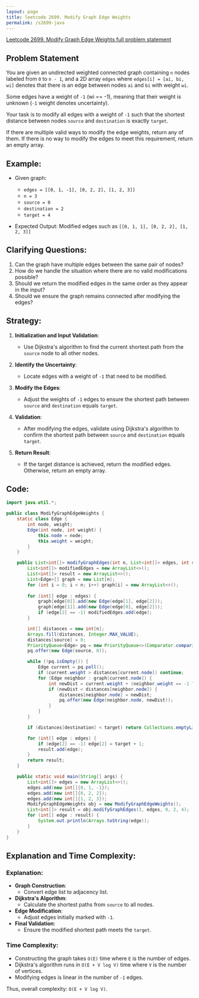 ```yaml
---
layout: page
title: leetcode 2699. Modify Graph Edge Weights
permalink: /s2699-java
---
```

[Leetcode 2699. Modify Graph Edge Weights full problem statement](https://algoadvance.github.io/algoadvance/l2699)
## Problem Statement

You are given an undirected weighted connected graph containing `n` nodes labeled from `0` to `n - 1`, and a 2D array `edges` where `edges[i] = [ai, bi, wi]` denotes that there is an edge between nodes `ai` and `bi` with weight `wi`.

Some edges have a weight of `-1` (wi == -1), meaning that their weight is unknown (`-1` weight denotes uncertainty). 

Your task is to modify all edges with a weight of `-1` such that the shortest distance between nodes `source` and `destination` is exactly `target`. 

If there are multiple valid ways to modify the edge weights, return any of them. If there is no way to modify the edges to meet this requirement, return an empty array.

## Example:

- Given graph:
  - `edges = [[0, 1, -1], [0, 2, 2], [1, 2, 3]]`
  - `n = 3`
  - `source = 0`
  - `destination = 2`
  - `target = 4`

- Expected Output: Modified edges such as `[[0, 1, 1], [0, 2, 2], [1, 2, 3]]`

## Clarifying Questions:

1. Can the graph have multiple edges between the same pair of nodes?
2. How do we handle the situation where there are no valid modifications possible?
3. Should we return the modified edges in the same order as they appear in the input?
4. Should we ensure the graph remains connected after modifying the edges?

## Strategy:

1. **Initialization and Input Validation**:
   - Use Dijkstra's algorithm to find the current shortest path from the `source` node to all other nodes.

2. **Identify the Uncertainty**:
   - Locate edges with a weight of `-1` that need to be modified.

3. **Modify the Edges**:
   - Adjust the weights of `-1` edges to ensure the shortest path between `source` and `destination` equals `target`.

4. **Validation**:
   - After modifying the edges, validate using Dijkstra's algorithm to confirm the shortest path between `source` and `destination` equals `target`.

5. **Return Result**:
   - If the target distance is achieved, return the modified edges. Otherwise, return an empty array.

## Code:

```java
import java.util.*;

public class ModifyGraphEdgeWeights {
    static class Edge {
        int node, weight;
        Edge(int node, int weight) {
            this.node = node;
            this.weight = weight;
        }
    }

    public List<int[]> modifyGraphEdges(int n, List<int[]> edges, int source, int destination, int target) {
        List<int[]> modifiedEdges = new ArrayList<>();
        List<int[]> result = new ArrayList<>();
        List<Edge>[] graph = new List[n];
        for (int i = 0; i < n; i++) graph[i] = new ArrayList<>();
        
        for (int[] edge : edges) {
            graph[edge[0]].add(new Edge(edge[1], edge[2]));
            graph[edge[1]].add(new Edge(edge[0], edge[2]));
            if (edge[2] == -1) modifiedEdges.add(edge);
        }

        int[] distances = new int[n];
        Arrays.fill(distances, Integer.MAX_VALUE);
        distances[source] = 0;
        PriorityQueue<Edge> pq = new PriorityQueue<>(Comparator.comparingInt(e -> e.weight));
        pq.offer(new Edge(source, 0));

        while (!pq.isEmpty()) {
            Edge current = pq.poll();
            if (current.weight > distances[current.node]) continue;
            for (Edge neighbor : graph[current.node]) {
                int newDist = current.weight + (neighbor.weight == -1 ? 1 : neighbor.weight);
                if (newDist < distances[neighbor.node]) {
                    distances[neighbor.node] = newDist;
                    pq.offer(new Edge(neighbor.node, newDist));
                }
            }
        }

        if (distances[destination] < target) return Collections.emptyList();

        for (int[] edge : edges) {
            if (edge[2] == -1) edge[2] = target + 1;
            result.add(edge);
        }
        return result;
    }

    public static void main(String[] args) {
        List<int[]> edges = new ArrayList<>();
        edges.add(new int[]{0, 1, -1});
        edges.add(new int[]{0, 2, 2});
        edges.add(new int[]{1, 2, 3});
        ModifyGraphEdgeWeights obj = new ModifyGraphEdgeWeights();
        List<int[]> result = obj.modifyGraphEdges(3, edges, 0, 2, 4);
        for (int[] edge : result) {
            System.out.println(Arrays.toString(edge));
        }
    }
}
```

## Explanation and Time Complexity:

### Explanation:
- **Graph Construction**:
  - Convert edge list to adjacency list.
- **Dijkstra's Algorithm**:
  - Calculate the shortest paths from `source` to all nodes.
- **Edge Modification**:
  - Adjust edges initially marked with `-1`.
- **Final Validation**:
  - Ensure the modified shortest path meets the `target`.

### Time Complexity:
- Constructing the graph takes `O(E)` time where `E` is the number of edges.
- Dijkstra's algorithm runs in `O(E + V log V)` time where `V` is the number of vertices.
- Modifying edges is linear in the number of `-1` edges.

Thus, overall complexity: `O(E + V log V)`.
